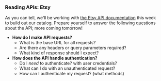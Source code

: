 ### Reading APIs: Etsy

As you can tell, we'll be working with [the Etsy API documentation](https://www.etsy.com/developers/documentation) this week to build out our catalog. Prepare yourself to answer the following questions about the API; more coming tomorrow!

* **How do I make API requests?**
  * What is the base URL for all requests?
  * Are there any headers or query parameters required?
  * What kind of response should I expect?
* **How does the API handle authentication?**
  * Do I _need_ to authenticate? with user credentials?
  * What can I do with an unauthenticated request?
  * How can I authenticate my request? (what methods)
